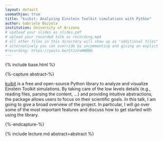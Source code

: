 ```yaml
---
layout: default
usemathjax: true
title: "kuibit: Analyzing Einstein Toolkit simulations with Python"
author: Gabriele Bozzola
institution: University of Arizona
# updload your slides as slides.pdf
# upload your recorded talk as recording.mp4
# all other files in this directory will show up as "additional files"
# alternatively you can override by uncommenting and giving an explict URL:
#recording: https://youtu.be/GYJzhxWWBB8
---
```

{% include base.html %}

{%-capture abstract-%}

[kuibit](https://sbozzolo.github.io/kuibit/) is a free and open-source Python library to analyze and visualize Einstein Toolkit simulations. By taking care of the low levels details (e.g., reading files, parsing the content, ...) and providing intuitive abstractions, the package allows users to focus on their scientific goals. In this talk, I am going to give a broad overview of the project. In particular, I will go over some of the most important features and discuss how to get started with using the library.

{%-endcapture-%}

<div class="col-xs-12" markdown="1">
{% include lecture.md abstract=abstract %}

